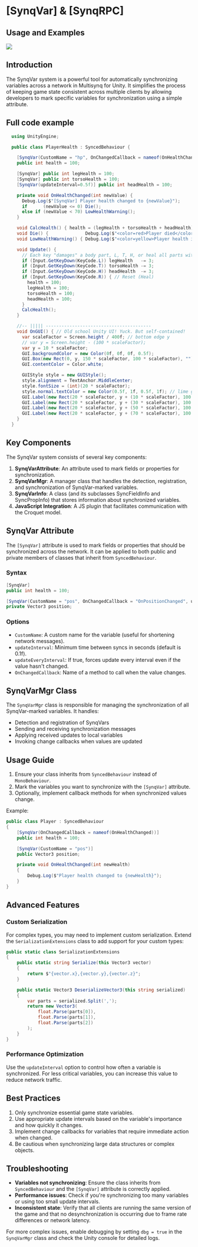 # [SynqVar] & [SynqRPC]
## Usage and Examples

![](images/image24.png)

## Introduction

The SynqVar system is a powerful tool for automatically synchronizing variables across a network in Multisynq for Unity. It simplifies the process of keeping game state consistent across multiple clients by allowing developers to mark specific variables for synchronization using a simple attribute.

## Full code example

```cs
  using UnityEngine;

  public class PlayerHealth : SyncedBehaviour {

    [SynqVar(CustomName = "hp", OnChangedCallback = nameof(OnHealthChanged) )] 
    public int health = 100;

    [SynqVar] public int legHealth = 100;
    [SynqVar] public int torsoHealth = 100;
    [SynqVar(updateInterval=0.5f)] public int headHealth = 100;

    private void OnHealthChanged(int newValue) {
      Debug.Log($"[SynqVar] Player health changed to {newValue}");
      if      (newValue <= 0) Die();
      else if (newValue < 70) LowHealthWarning();
    }

    void CalcHealth() { health = (legHealth + torsoHealth + headHealth) / 3; }
    void Die() {              Debug.Log($"<color=red>Player died</color> health:{health}"); }
    void LowHealthWarning() { Debug.Log($"<color=yellow>Player health is low</color> health:{health}"); }

    void Update() {
      // Each key "damages" a body part, L, T, H, or heal all parts with R!
      if (Input.GetKeyDown(KeyCode.L)) legHealth   -= 3;
      if (Input.GetKeyDown(KeyCode.T)) torsoHealth -= 3;
      if (Input.GetKeyDown(KeyCode.H)) headHealth  -= 3; 
      if (Input.GetKeyDown(KeyCode.R)) { // Reset (Heal)
        health = 100;
        legHealth = 100;
        torsoHealth = 100;
        headHealth = 100;
      }
      CalcHealth();
    }

    //-- ||||| ----------------------------------------
    void OnGUI() { // Old school Unity UI! Yuck. But self-contained!   =]
      var scaleFactor = Screen.height / 400f; // bottom edge y
      // var y = Screen.height - (100 * scaleFactor);
      var y = 10 * scaleFactor;
      GUI.backgroundColor = new Color(0f, 0f, 0f, 0.5f);
      GUI.Box(new Rect(0, y, 150 * scaleFactor, 100 * scaleFactor), ""); // panel background
      GUI.contentColor = Color.white;

      GUIStyle style = new GUIStyle();
      style.alignment = TextAnchor.MiddleCenter;
      style.fontSize = (int)(20 * scaleFactor);
      style.normal.textColor = new Color(0.5f, 1f, 0.5f, 1f); // lime green
      GUI.Label(new Rect(20 * scaleFactor, y + (10 * scaleFactor), 100 * scaleFactor, 20 * scaleFactor), $" Health: {health.ToString("F1")}",      style);
      GUI.Label(new Rect(20 * scaleFactor, y + (30 * scaleFactor), 100 * scaleFactor, 20 * scaleFactor), $" Leg:    {legHealth.ToString("F1")}",   style);
      GUI.Label(new Rect(20 * scaleFactor, y + (50 * scaleFactor), 100 * scaleFactor, 20 * scaleFactor), $" Torso:  {torsoHealth.ToString("F1")}", style);
      GUI.Label(new Rect(20 * scaleFactor, y + (70 * scaleFactor), 100 * scaleFactor, 20 * scaleFactor), $" Head:   {headHealth.ToString("F1")}",  style);
    }
  }
```

## Key Components

The SynqVar system consists of several key components:

1. **SynqVarAttribute**: An attribute used to mark fields or properties for synchronization.
2. **SynqVarMgr**: A manager class that handles the detection, registration, and synchronization of SynqVar-marked variables.
3. **SynqVarInfo**: A class (and its subclasses SyncFieldInfo and SyncPropInfo) that stores information about synchronized variables.
4. **JavaScript Integration**: A JS plugin that facilitates communication with the Croquet model.

## SynqVar Attribute

The `[SynqVar]` attribute is used to mark fields or properties that should be synchronized across the network. It can be applied to both public and private members of classes that inherit from `SyncedBehaviour`.

### Syntax

```csharp
[SynqVar]
public int health = 100;

[SynqVar(CustomName = "pos", OnChangedCallback = "OnPositionChanged", updateInterval = 0.5f)]
private Vector3 position;
```

### Options

- `CustomName`: A custom name for the variable (useful for shortening network messages).
- `updateInterval`: Minimum time between syncs in seconds (default is 0.1f).
- `updateEveryInterval`: If true, forces update every interval even if the value hasn't changed.
- `OnChangedCallback`: Name of a method to call when the value changes.

## SynqVarMgr Class

The `SynqVarMgr` class is responsible for managing the synchronization of all SynqVar-marked variables. It handles:

- Detection and registration of SynqVars
- Sending and receiving synchronization messages
- Applying received updates to local variables
- Invoking change callbacks when values are updated

## Usage Guide

1. Ensure your class inherits from `SyncedBehaviour` instead of `MonoBehaviour`.
2. Mark the variables you want to synchronize with the `[SynqVar]` attribute.
3. Optionally, implement callback methods for when synchronized values change.

Example:

```csharp
public class Player : SyncedBehaviour
{
    [SynqVar(OnChangedCallback = nameof(OnHealthChanged))]
    public int health = 100;

    [SynqVar(CustomName = "pos")]
    public Vector3 position;

    private void OnHealthChanged(int newHealth)
    {
        Debug.Log($"Player health changed to {newHealth}");
    }
}
```

## Advanced Features

### Custom Serialization

For complex types, you may need to implement custom serialization. Extend the `SerializationExtensions` class to add support for your custom types:

```csharp
public static class SerializationExtensions
{
    public static string Serialize(this Vector3 vector)
    {
        return $"{vector.x},{vector.y},{vector.z}";
    }

    public static Vector3 DeserializeVector3(this string serialized)
    {
        var parts = serialized.Split(',');
        return new Vector3(
            float.Parse(parts[0]),
            float.Parse(parts[1]),
            float.Parse(parts[2])
        );
    }
}
```

### Performance Optimization

Use the `updateInterval` option to control how often a variable is synchronized. For less critical variables, you can increase this value to reduce network traffic.

## Best Practices

1. Only synchronize essential game state variables.
2. Use appropriate update intervals based on the variable's importance and how quickly it changes.
3. Implement change callbacks for variables that require immediate action when changed.
4. Be cautious when synchronizing large data structures or complex objects.

## Troubleshooting

- **Variables not synchronizing**: Ensure the class inherits from `SyncedBehaviour` and the `[SynqVar]` attribute is correctly applied.
- **Performance issues**: Check if you're synchronizing too many variables or using too small update intervals.
- **Inconsistent state**: Verify that all clients are running the same version of the game and that no desynchronization is occurring due to frame rate differences or network latency.

For more complex issues, enable debugging by setting `dbg = true` in the `SynqVarMgr` class and check the Unity console for detailed logs.